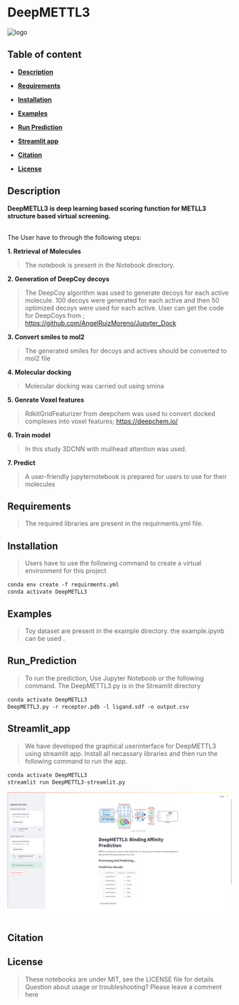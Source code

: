 # DeepMETTL3

![logo](img/figure_1.png)

## Table of content

- [**Description**](#description)

- [**Requirements**](#requirements)

- [**Installation**](#installation)

- [**Examples**](#examples)

- [**Run Prediction**](#Run_Prediction)

- [**Streamlit app**](#Streamlit_app)

- [**Citation**](#citation)

- [**License**](#license) 


## Description

**DeepMETLL3 is deep learning based scoring function for METLL3 structure based virtual screening.** <br><br>

The User have to through the following steps:

**1. Retrieval of Molecules**
> The notebook is present in the Notebook directory. 

**2. Generation of DeepCoy decoys**
> The DeepCoy algorithm was used to generate decoys for each active molecule. 100 decoys were generated for each active and then 50 optimized decoys were used for each active. User can get the code for DeepCoys from ; https://github.com/AngelRuizMoreno/Jupyter_Dock

**3. Convert smiles to mol2**
> The generated smiles for decoys and actives should be converted to mol2 file

**4. Molecular docking**
> Molecular docking was carried out using smina 

**5. Genrate Voxel features**
> RdkitGridFeaturizer from deepchem was used to convert docked complexes into voxel features; https://deepchem.io/

**6. Train model**
> In this study 3DCNN with mulihead attention was used. 


**7. Predict**
> A user-friendly jupyternotebook is prepared for users to use for their molecules
## Requirements
> The required libraries are present in the requirments.yml file.
## Installation
> Users have to use the following command to create a virtual environment for this project
```
conda env create -f requirments.yml
conda activate DeepMETLL3
```
## Examples
> Toy dataset are present in the example directory. the example.ipynb can be used .

## Run_Prediction
> To run the prediction, Use Jupyter Noteboob or the following command. The DeepMETTL3.py is in the Streamlit directory 
 ```
conda activate DeepMETLL3
DeepMETTL3.py -r receptor.pdb -l ligand.sdf -o output.csv
```
## Streamlit_app
> We have developed the graphical userinterface for DeepMETTL3 using streamlit app. Install all necassary libraries and then run the following command to run the app.
 ```
conda activate DeepMETLL3
streamlit run DeepMETTL3-streamlit.py
```
![logo](img/comments.png)
## Citation
## License
> These notebooks are under MIT, see the LICENSE file for details
Question about usage or troubleshooting? Please leave a comment here
